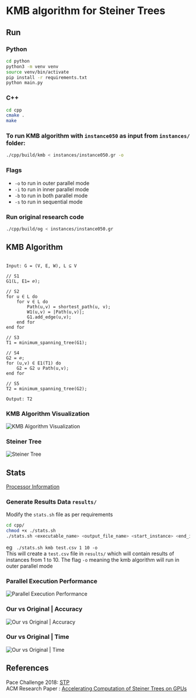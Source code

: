 # KMB algorithm for Steiner Trees

## Run

### Python

```bash
cd python
python3 -m venv venv
source venv/bin/activate
pip install -r requirements.txt
python main.py
```

### C++

```bash
cd cpp
cmake .
make
```

### To run KMB algorithm with `instance050` as input from `instances/` folder:

```bash
./cpp/build/kmb < instances/instance050.gr -o
```

### Flags

- `-o` to run in outer parallel mode
- `-i` to run in inner parallel mode
- `-b` to run in both parallel mode
- `-s` to run in sequential mode

### Run original research code

```bash
./cpp/build/og < instances/instance050.gr
```

## KMB Algorithm

```code

Input: G = (V, E, W), L ⊆ V

// S1
G1(L, E1= ∅);

// S2
for u ∈ L do
    for v ∈ L do
        Path(u,v) = shortest_path(u, v);
        W1(u,v) = |Path(u,v)|;
        G1.add_edge(u,v);
    end for
end for

// S3
T1 = minimum_spanning_tree(G1);

// S4
G2 = ∅;
for (u,v) ∈ E1(T1) do
    G2 = G2 ∪ Path(u,v);
end for

// S5
T2 = minimum_spanning_tree(G2);

Output: T2
```

### KMB Algorithm Visualization

![KMB Algorithm Visualization](https://github.com/pratikpakhale/kmb-cpu/blob/main/kmb.png?raw=true)

### Steiner Tree

![Steiner Tree](https://github.com/pratikpakhale/kmb-cpu/blob/main/steiner.png?raw=true)

## Stats

[Processor Information](./processor_info.txt)

### Generate Results Data `results/`

Modify the `stats.sh` file as per requirements

```bash
cd cpp/
chmod +x ./stats.sh
./stats.sh <executable_name> <output_file_name> <start_instance> <end_instance> <flags>
```

eg &nbsp; `./stats.sh kmb test.csv 1 10 -o`
<br />This will create a `test.csv` file in `results/` which will contain results of instances from 1 to 10. The flag `-o` meaning the kmb algorithm will run in outer parallel mode

### Parallel Execution Performance

![Parallel Execution Performance](https://github.com/pratikpakhale/kmb-cpu/blob/main/performance_seq_parallel.png?raw=true)

### Our vs Original | Accuracy

![Our vs Original | Accuracy](https://github.com/pratikpakhale/kmb-cpu/blob/main/accuracy.png?raw=true)

### Our vs Original | Time

![Our vs Original | Time](https://github.com/pratikpakhale/kmb-cpu/blob/main/time.png?raw=true)

## References

Pace Challenge 2018: [STP](https://pacechallenge.org/2018/)
<br />
ACM Research Paper : [Accelerating Computation of Steiner Trees on GPUs
](https://dl.acm.org/doi/abs/10.1007/s10766-021-00723-0)
